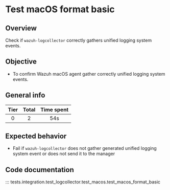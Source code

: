 # Test macOS format basic
## Overview 

Check if `wazuh-logcollector` correctly gathers unified logging system events.

## Objective

- To confirm Wazuh macOS agent gather correctly unified logging system events.

## General info

|Tier | Total | Time spent |
| :--:| :--:  | :--:       |
| 0   |    2 |    54s  |


## Expected behavior

- Fail if `wazuh-logcollector` does not gather generated unified logging system event or does not send it to the manager

## Code documentation

::: tests.integration.test_logcollector.test_macos.test_macos_format_basic
